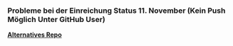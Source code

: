 ### Probleme bei der Einreichung Status 11. November (Kein Push Möglich Unter GitHub User)

**[Alternatives Repo](https://github.com/heseltime/SWK5-NextStop-AS1-alt/tree/main/SWK5-NextStop)**
